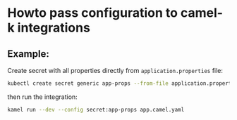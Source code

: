 # Howto pass configuration to camel-k integrations

## Example:

Create secret with all properties directly from `application.properties` file:

```bash
kubectl create secret generic app-props --from-file application.properties
```

then run the integration:

```bash
kamel run --dev --config secret:app-props app.camel.yaml
```